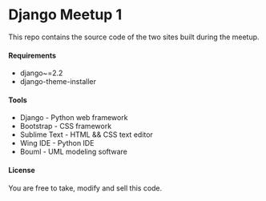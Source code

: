# Django Meetup 1

This repo contains the source code of the two sites built during the meetup.

#### Requirements
- django~=2.2
- django-theme-installer

#### Tools
- Django - Python web framework
- Bootstrap - CSS framework
- Sublime Text - HTML && CSS text editor
- Wing IDE - Python IDE
- Bouml - UML modeling software

#### License
You are free to take, modify and sell this code.

